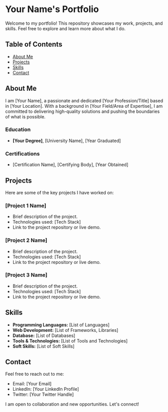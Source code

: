 # Your Name's Portfolio

Welcome to my portfolio! This repository showcases my work, projects, and skills. Feel free to explore and learn more about what I do.

## Table of Contents
- [About Me](#about-me)
- [Projects](#projects)
- [Skills](#skills)
- [Contact](#contact)

## About Me
I am [Your Name], a passionate and dedicated [Your Profession/Title] based in [Your Location]. With a background in [Your Field/Area of Expertise], I am committed to delivering high-quality solutions and pushing the boundaries of what is possible.

### Education
- **[Your Degree]**, [University Name], [Year Graduated]

### Certifications
- [Certification Name], [Certifying Body], [Year Obtained]

## Projects
Here are some of the key projects I have worked on:

### [Project 1 Name]
- Brief description of the project.
- Technologies used: [Tech Stack]
- Link to the project repository or live demo.

### [Project 2 Name]
- Brief description of the project.
- Technologies used: [Tech Stack]
- Link to the project repository or live demo.

### [Project 3 Name]
- Brief description of the project.
- Technologies used: [Tech Stack]
- Link to the project repository or live demo.

## Skills
- **Programming Languages:** [List of Languages]
- **Web Development:** [List of Frameworks, Libraries]
- **Database:** [List of Databases]
- **Tools & Technologies:** [List of Tools and Technologies]
- **Soft Skills:** [List of Soft Skills]

## Contact
Feel free to reach out to me:

- Email: [Your Email]
- LinkedIn: [Your LinkedIn Profile]
- Twitter: [Your Twitter Handle]

I am open to collaboration and new opportunities. Let's connect!
